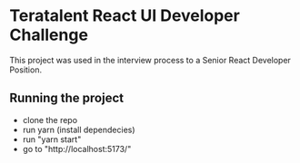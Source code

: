 # Teratalent React UI Developer Challenge

This project was used in the interview process to a Senior React Developer Position.

## Running the project

- clone the repo
- run yarn (install dependecies)
- run "yarn start"
- go to "http://localhost:5173/"
